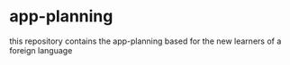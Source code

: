 # app-planning
this repository contains the app-planning based for the new learners of a foreign language
